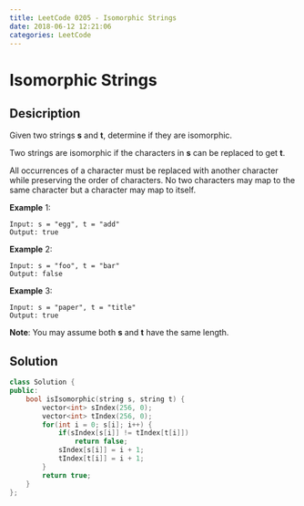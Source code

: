 ```yaml
---
title: LeetCode 0205 - Isomorphic Strings
date: 2018-06-12 12:21:06
categories: LeetCode
---
```

# Isomorphic Strings

<!--more-->

## Desicription

Given two strings **s** and **t**, determine if they are isomorphic.

Two strings are isomorphic if the characters in **s** can be replaced to get **t**.

All occurrences of a character must be replaced with another character while preserving the order of characters. No two characters may map to the same character but a character may map to itself.

**Example** 1:

```
Input: s = "egg", t = "add"
Output: true
```

**Example** 2:

```
Input: s = "foo", t = "bar"
Output: false
```

**Example** 3:

```
Input: s = "paper", t = "title"
Output: true
```

**Note**:
You may assume both **s** and **t** have the same length.

## Solution

```cpp
class Solution {
public:
    bool isIsomorphic(string s, string t) {
        vector<int> sIndex(256, 0);
        vector<int> tIndex(256, 0);
        for(int i = 0; s[i]; i++) {
            if(sIndex[s[i]] != tIndex[t[i]])
                return false;
            sIndex[s[i]] = i + 1;
            tIndex[t[i]] = i + 1;
        }
        return true;
    }
};
```